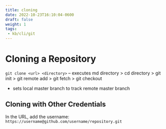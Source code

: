 ```yaml
---
title: cloning
date: 2022-10-23T16:10:04-0600
draft: false
weight: 1
tags:
 - kb/cli/git
---
```


# Cloning a Repository
`git clone <url> <directory>` 
– executes md directory > cd directory > git init > git remote add <url> > git fetch > git checkout
- sets local master branch to track remote master branch  

## Cloning with Other Credentials
In the URL, add the username: `https://username@github.com/username/repository.git`
